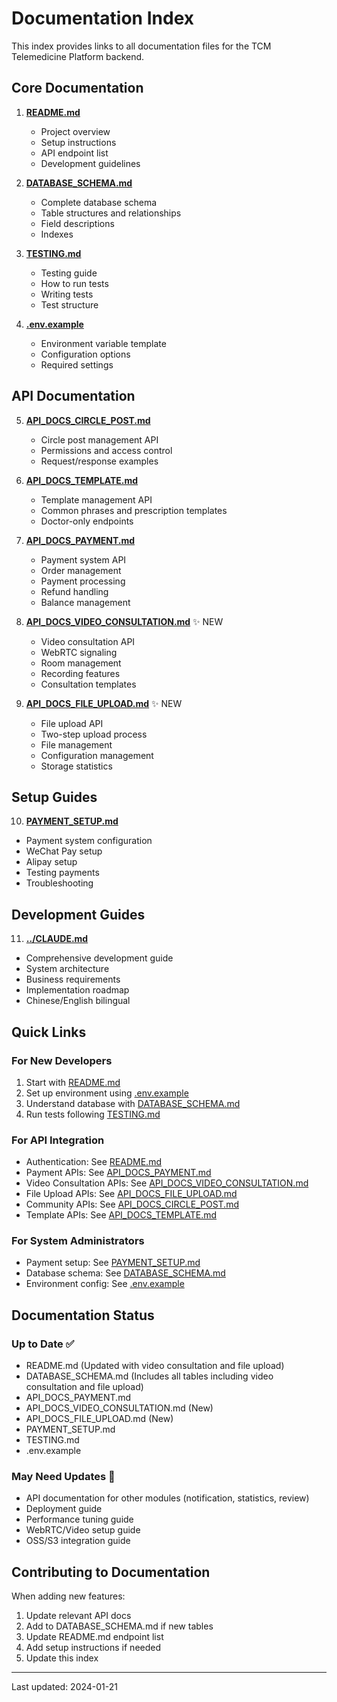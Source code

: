 # Documentation Index

This index provides links to all documentation files for the TCM Telemedicine Platform backend.

## Core Documentation

1. **[README.md](README.md)**
   - Project overview
   - Setup instructions
   - API endpoint list
   - Development guidelines

2. **[DATABASE_SCHEMA.md](DATABASE_SCHEMA.md)**
   - Complete database schema
   - Table structures and relationships
   - Field descriptions
   - Indexes

3. **[TESTING.md](TESTING.md)**
   - Testing guide
   - How to run tests
   - Writing tests
   - Test structure

4. **[.env.example](.env.example)**
   - Environment variable template
   - Configuration options
   - Required settings

## API Documentation

5. **[API_DOCS_CIRCLE_POST.md](API_DOCS_CIRCLE_POST.md)**
   - Circle post management API
   - Permissions and access control
   - Request/response examples

6. **[API_DOCS_TEMPLATE.md](API_DOCS_TEMPLATE.md)**
   - Template management API
   - Common phrases and prescription templates
   - Doctor-only endpoints

7. **[API_DOCS_PAYMENT.md](API_DOCS_PAYMENT.md)**
   - Payment system API
   - Order management
   - Payment processing
   - Refund handling
   - Balance management

8. **[API_DOCS_VIDEO_CONSULTATION.md](API_DOCS_VIDEO_CONSULTATION.md)** ✨ NEW
   - Video consultation API
   - WebRTC signaling
   - Room management
   - Recording features
   - Consultation templates

9. **[API_DOCS_FILE_UPLOAD.md](API_DOCS_FILE_UPLOAD.md)** ✨ NEW
   - File upload API
   - Two-step upload process
   - File management
   - Configuration management
   - Storage statistics

## Setup Guides

10. **[PAYMENT_SETUP.md](PAYMENT_SETUP.md)**
   - Payment system configuration
   - WeChat Pay setup
   - Alipay setup
   - Testing payments
   - Troubleshooting

## Development Guides

11. **[../CLAUDE.md](../CLAUDE.md)**
   - Comprehensive development guide
   - System architecture
   - Business requirements
   - Implementation roadmap
   - Chinese/English bilingual

## Quick Links

### For New Developers
1. Start with [README.md](README.md)
2. Set up environment using [.env.example](.env.example)
3. Understand database with [DATABASE_SCHEMA.md](DATABASE_SCHEMA.md)
4. Run tests following [TESTING.md](TESTING.md)

### For API Integration
- Authentication: See [README.md](README.md#authentication)
- Payment APIs: See [API_DOCS_PAYMENT.md](API_DOCS_PAYMENT.md)
- Video Consultation APIs: See [API_DOCS_VIDEO_CONSULTATION.md](API_DOCS_VIDEO_CONSULTATION.md)
- File Upload APIs: See [API_DOCS_FILE_UPLOAD.md](API_DOCS_FILE_UPLOAD.md)
- Community APIs: See [API_DOCS_CIRCLE_POST.md](API_DOCS_CIRCLE_POST.md)
- Template APIs: See [API_DOCS_TEMPLATE.md](API_DOCS_TEMPLATE.md)

### For System Administrators
- Payment setup: See [PAYMENT_SETUP.md](PAYMENT_SETUP.md)
- Database schema: See [DATABASE_SCHEMA.md](DATABASE_SCHEMA.md)
- Environment config: See [.env.example](.env.example)

## Documentation Status

### Up to Date ✅
- README.md (Updated with video consultation and file upload)
- DATABASE_SCHEMA.md (Includes all tables including video consultation and file upload)
- API_DOCS_PAYMENT.md
- API_DOCS_VIDEO_CONSULTATION.md (New)
- API_DOCS_FILE_UPLOAD.md (New)
- PAYMENT_SETUP.md
- TESTING.md
- .env.example

### May Need Updates 🔄
- API documentation for other modules (notification, statistics, review)
- Deployment guide
- Performance tuning guide
- WebRTC/Video setup guide
- OSS/S3 integration guide

## Contributing to Documentation

When adding new features:
1. Update relevant API docs
2. Add to DATABASE_SCHEMA.md if new tables
3. Update README.md endpoint list
4. Add setup instructions if needed
5. Update this index

---

Last updated: 2024-01-21
